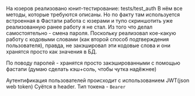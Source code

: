 На юзеров реализовано юнит-тестирование:
tests/test_auth
В нём все методы, которые требуются описаны.
Но по факту там используется встроенная в Фастапи работа с юзерами и тупо скриншотить уже реализованную ранее работу я не стал.
Из того что делал самостоятельно - смена пароля. Поскольку реализовал кое-какую работу с кодовыми словами (как второй способ подтверждения пользователя), правда, не закэшировал эти кодовые слова и они хранятся просто как значения в БД.

По поводу паролей - хранятся просто закэшированными с помощью фастапи
(думаю сделать кэш+соль, чтобы чутка надёжнее)

Аутентификация пользователей происходит с использованием JWT(json web token)
Суётся в header. Тип токена - `Bearer`

